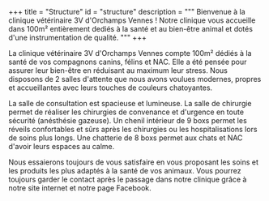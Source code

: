 +++
title = "Structure"
id = "structure"
description = """
Bienvenue à la clinique vétérinaire 3V d'Orchamps Vennes !
Notre clinique vous accueille dans 100m² entièrement dediés à la santé et au bien-être animal et dotés d'une instrumentation de qualité.
"""
+++

La clinique vétérinaire 3V d'Orchamps Vennes compte 100m² dédiés à la santé de vos compagnons canins, félins et NAC. Elle a été pensée pour assurer leur bien-être en réduisant au maximum leur stress. Nous disposons de 2 salles d'attente que nous avons voulues modernes, propres et accueillantes avec leurs touches de couleurs chatoyantes.

La salle de consultation est spacieuse et lumineuse. La salle de chirurgie permet de réaliser les chirurgies de convenance et d'urgence en toute sécurité (anésthésie gazeuse). Un chenil intérieur de 9 boxs permet les réveils confortables et sûrs après les chirurgies ou les hospitalisations lors de soins plus longs. Une chatterie de 8 boxs permet aux chats et NAC d'avoir leurs espaces au calme.

Nous essaierons toujours de vous satisfaire en vous proposant les soins et les produits les plus adaptés à la santé de vos animaux. Vous pourrez toujours garder le contact après le passage dans notre clinique grâce à notre site internet et notre page Facebook.

